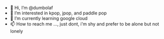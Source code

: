 - 👋 Hi, I’m @dumbolaf
- 👀 I’m interested in kpop, jpop, and paddle pop
- 🌱 I’m currently learning google cloud
- 📫 How to reach me ..., just dont, i'm shy and prefer to be alone but not lonely

<!---
dumbolaf/dumbolaf is a ✨ special ✨ repository because its `README.md` (this file) appears on your GitHub profile.
You can click the Preview link to take a look at your changes.
--->
